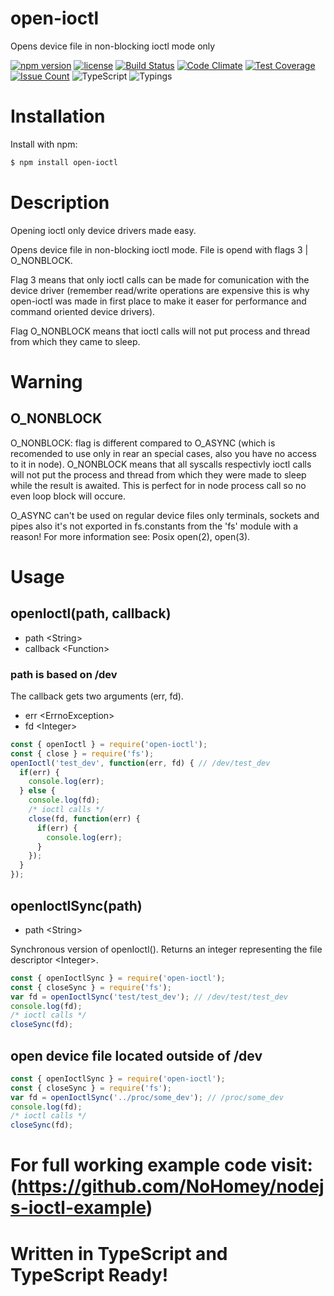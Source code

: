 # open-ioctl

Opens device file in non-blocking ioctl mode only

[![npm version](https://badge.fury.io/js/open-ioctl.svg)](https://badge.fury.io/js/open-ioctl)
[![license](https://img.shields.io/badge/license-MIT-blue.svg)](https://github.com/NoHomey/open-ioctl)
[![Build Status](https://semaphoreci.com/api/v1/nohomey/open-ioctl/branches/master/badge.svg)](https://semaphoreci.com/nohomey/open-ioctl)
[![Code Climate](https://codeclimate.com/github/NoHomey/open-ioctl/badges/gpa.svg)](https://codeclimate.com/github/NoHomey/open-ioctl)
[![Test Coverage](https://codeclimate.com/github/NoHomey/open-ioctl/badges/coverage.svg)](https://codeclimate.com/github/NoHomey/open-ioctl/coverage)
[![Issue Count](https://codeclimate.com/github/NoHomey/open-ioctl/badges/issue_count.svg)](https://codeclimate.com/github/NoHomey/open-ioctl)
![TypeScript](https://img.shields.io/badge/%3C%20%2F%3E-TypeScript-blue.svg)
![Typings](https://img.shields.io/badge/typings-%E2%9C%93-brightgreen.svg)

# Installation

Install with npm:

```bash
$ npm install open-ioctl
```

# Description

Opening ioctl only device drivers made easy.

Opens device file in non-blocking ioctl mode. File is opend with flags 3 | O_NONBLOCK.

Flag 3 means that only ioctl calls can be made for comunication with the device driver (remember read/write operations are expensive this is why open-ioctl was made in first place to make it easer for performance and command oriented device drivers).

Flag O_NONBLOCK means that ioctl calls will not put process and thread from which they came to sleep.

# Warning

## O_NONBLOCK

O_NONBLOCK: flag is different compared to O_ASYNC (which is recomended to use only in rear an special cases, also you have no access to it in node).
O_NONBLOCK means that all syscalls respectivly ioctl calls will not put the process and thread from which they were made to sleep while the result is awaited. This is perfect for in node process call so no even loop block will occure.

O_ASYNC can't be used on regular device files only terminals, sockets and pipes also it's not exported in fs.constants from the 'fs' module with a reason! For more information see: Posix open(2), open(3).

# Usage

## openIoctl(path, callback)

- path \<String\>
- callback \<Function\>

### path is based on /dev

The callback gets two arguments (err, fd).

- err \<ErrnoException\>
- fd \<Integer\>

```javascript
const { openIoctl } = require('open-ioctl');
const { close } = require('fs');
openIoctl('test_dev', function(err, fd) { // /dev/test_dev
  if(err) {
    console.log(err);
  } else {
    console.log(fd);
    /* ioctl calls */
    close(fd, function(err) {
      if(err) {
        console.log(err);
      }
    });
  }
});
```

## openIoctlSync(path)

- path \<String\>

Synchronous version of openIoctl(). Returns an integer representing the file descriptor \<Integer\>.

```javascript
const { openIoctlSync } = require('open-ioctl');
const { closeSync } = require('fs');
var fd = openIoctlSync('test/test_dev'); // /dev/test/test_dev
console.log(fd);
/* ioctl calls */
closeSync(fd);
```

## open device file located outside of /dev

```javascript
const { openIoctlSync } = require('open-ioctl');
const { closeSync } = require('fs');
var fd = openIoctlSync('../proc/some_dev'); // /proc/some_dev
console.log(fd);
/* ioctl calls */
closeSync(fd);
```

# For full working example code visit: (https://github.com/NoHomey/nodejs-ioctl-example)

# Written in TypeScript and TypeScript Ready!



